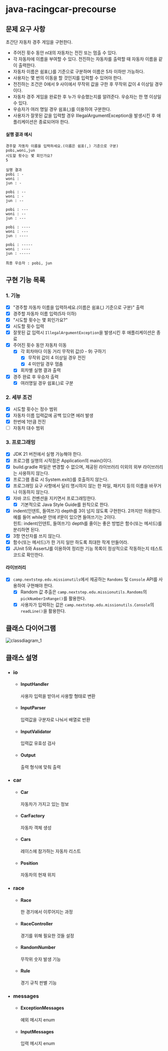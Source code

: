 # java-racingcar-precourse

## 문제 요구 사항

초간단 자동차 경주 게임을 구현한다.

- 주어진 횟수 동안 n대의 자동차는 전진 또는 멈출 수 있다.
- 각 자동차에 이름을 부여할 수 있다. 전진하는 자동차를 출력할 때 자동차 이름을 같이 출력한다.
- 자동차 이름은 쉼표(,)를 기준으로 구분하며 이름은 5자 이하만 가능하다.
- 사용자는 몇 번의 이동을 할 것인지를 입력할 수 있어야 한다.
- 전진하는 조건은 0에서 9 사이에서 무작위 값을 구한 후 무작위 값이 4 이상일 경우이다.
- 자동차 경주 게임을 완료한 후 누가 우승했는지를 알려준다. 우승자는 한 명 이상일 수 있다.
- 우승자가 여러 명일 경우 쉼표(,)를 이용하여 구분한다.
- 사용자가 잘못된 값을 입력할 경우 IllegalArgumentException을 발생시킨 후 애플리케이션은 종료되어야 한다.

#### 실행 결과 예시

    경주할 자동차 이름을 입력하세요.(이름은 쉼표(,) 기준으로 구분)
    pobi,woni,jun
    시도할 횟수는 몇 회인가요?
    5

    실행 결과
    pobi : -
    woni : 
    jun : -

    pobi : --
    woni : -
    jun : --

    pobi : ---
    woni : --
    jun : ---

    pobi : ----
    woni : ---
    jun : ----

    pobi : -----
    woni : ----
    jun : -----

    최종 우승자 : pobi, jun

## 구현 기능 목록

### 1. 기능

- [x] "경주할 자동차 이름을 입력하세요.(이름은 쉼표(,) 기준으로 구분)" 출력
- [x] 경주할 자동차 이름 입력(5자 이하)
- [x] "시도할 횟수는 몇 회인가요?"
- [x] 시도할 횟수 입력
- [x] 잘못된 값 입력시 `IllegalArgumentException`을 발생시킨 후 애플리케이션은 종료
- [x] 주어진 횟수 동안 자동차 이동
    - [x] 각 회차마다 이동 거리 무작위 값(0 - 9) 구하기
        - [x] 무작위 값이 4 이상일 경우 전진
        - [x] 4 미만일 경우 멈춤
    - [x] 회차별 실행 결과 출력
- [x] 경주 완료 후 우승자 출력
    - [x] 여러명일 경우 쉽표(,)로 구분

### 2. 세부 조건

- [x] 시도할 횟수는 정수 범위
- [x] 자동차 이름 입력값에 공백 있으면 에러 발생
- [x] 한번에 1만큼 전진
- [ ] 자동차 대수 범위

### 3. 프로그래밍

- [x] JDK 21 버전에서 실행 가능해야 한다.
- [x] 프로그램 실행의 시작점은 Application의 main()이다.
- [x] build.gradle 파일은 변경할 수 없으며, 제공된 라이브러리 이외의 외부 라이브러리는 사용하지 않는다.
- [x] 프로그램 종료 시 System.exit()를 호출하지 않는다.
- [x] 프로그래밍 요구 사항에서 달리 명시하지 않는 한 파일, 패키지 등의 이름을 바꾸거나 이동하지 않는다.
- [x] 자바 코드 컨벤션을 지키면서 프로그래밍한다.
    - [x] 기본적으로 Java Style Guide를 원칙으로 한다.

- [x] indent(인덴트, 들여쓰기) depth를 3이 넘지 않도록 구현한다. 2까지만 허용한다.  
  예를 들어 while문 안에 if문이 있으면 들여쓰기는 2이다.  
  힌트: indent(인덴트, 들여쓰기) depth를 줄이는 좋은 방법은 함수(또는 메서드)를 분리하면 된다.
- [x] 3항 연산자를 쓰지 않는다.
- [x] 함수(또는 메서드)가 한 가지 일만 하도록 최대한 작게 만들어라.
- [x] JUnit 5와 AssertJ를 이용하여 정리한 기능 목록이 정상적으로 작동하는지 테스트 코드로 확인한다.

#### 라이브러리

- [x] `camp.nextstep.edu.missionutils`에서 제공하는 `Randoms` 및 `Console` API를 사용하여 구현해야 한다.
    - [x] Random 값 추출은 `camp.nextstep.edu.missionutils.Randoms`의 `pickNumberInRange()`를 활용한다.
    - [x] 사용자가 입력하는 값은 `camp.nextstep.edu.missionutils.Console`의 `readLine()`을 활용한다.

## 클래스 다이어그램

![classdiagram_1](https://github.com/user-attachments/assets/27f59a77-91b8-456f-bdb8-87ff5ef247d8)

## 클래스 설명

- ### io

    - #### InputHandler
      사용자 입력을 받아서 사용할 형태로 변환
    - #### InputParser
      입력값을 구분자로 나눠서 배열로 반환
    - #### InputValidator
      입력값 유효성 검사
    - #### Output
      출력 형식에 맞춰 출력

- ### car

    - #### Car
      자동차가 가지고 있는 정보
    - #### CarFactory
      자동차 객체 생성
    - #### Cars
      레이스에 참가하는 자동차 리스트
    - #### Position
      자동차의 현재 위치

- ### race

    - #### Race
      한 경기에서 이루어지는 과정
    - #### RaceController
      경기를 위해 필요한 것들 설정
    - #### RandomNumber
      무작위 숫자 발생 기능
    - #### Rule
      경기 규칙 판별 기능

- ### messages

    - #### ExceptionMessages
      예외 메시지 enum
    - #### InputMessages
      입력 메시지 enum
